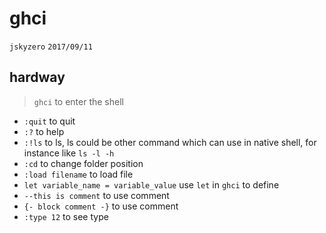 # ghci
`jskyzero` `2017/09/11`

## hardway
> `ghci` to enter the shell

+ `:quit` to quit
+ `:?` to help
+ `:!ls` to ls, ls could be other command which can use in native shell, for instance like `ls -l -h`
+ `:cd` to change folder position
+ `:load filename` to load file
+ `let variable_name = variable_value` use `let` in `ghci` to define
+ `--this is comment` to use comment
+ `{- block comment -}` to use comment
+ `:type 12` to see type
